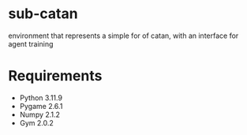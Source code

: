 # sub-catan
environment that represents a simple for of catan, with an interface for agent training

# Requirements
-	Python 3.11.9
-	Pygame 2.6.1
-   Numpy 2.1.2
-   Gym 2.0.2


